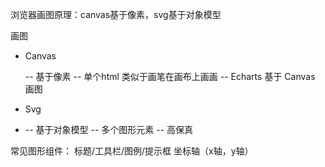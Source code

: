 浏览器画图原理：canvas基于像素，svg基于对象模型

画图

* Canvas 

	-- 基于像素
	-- 单个html 类似于画笔在画布上画画
	-- Echarts 基于 Canvas 画图
	
* Svg
* 
	-- 基于对象模型
	-- 多个图形元素
	-- 高保真

常见图形组件：
  标题/工具栏/图例/提示框
  坐标轴（x轴，y轴）